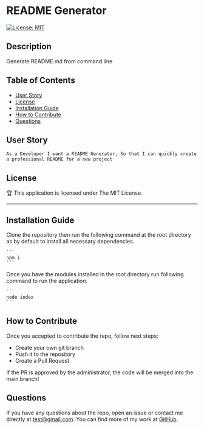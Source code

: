 # README Generator 

[![License: MIT](https://img.shields.io/badge/License-MIT-yellow.svg)](https://opensource.org/licenses/MIT)
  
## Description
Generate README.md from command line

## Table of Contents 

* [User Story](#user-story)
* [License](#license)
* [Installation Guide](#installation)
* [How to Contribute](#how-to-contribute)
* [Questions](#questions)

## User Story

```
As a Developer I want a README Generator, So that I can quickly create a professional README for a new project
```

## License

🏆 This application is licensed under The MIT License.

---

## Installation Guide
Clone the repository then run the following command at the root directory as by default to install all necessary dependencies.

    ```
    npm i
    ```
    
Once you have the modules installed in the root directory run following command to run the application.
    
    ```
    node index
    ```

## How to Contribute
Once you accepted to contribute the repo, follow next steps:

- Create your own git branch
- Push it to the repository
- Create a Pull Request
    
If the PR is approved by the administrator, the code will be merged into the main branch!

## Questions

If you have any questions about the repo, open an issue or contact me directly at test@gmail.com. You can find more of my work at [GitHub](https://github.com/nara1469/).